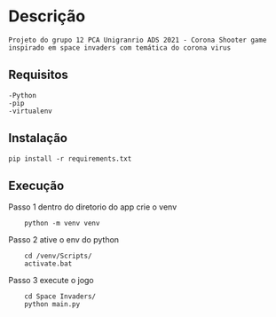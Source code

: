 # Descrição
    Projeto do grupo 12 PCA Unigranrio ADS 2021 - Corona Shooter game inspirado em space invaders com temática do corona virus

## Requisitos
    -Python
    -pip
    -virtualenv

## Instalação
```
pip install -r requirements.txt
```
## Execução
Passo 1 dentro do diretorio do app crie o venv
```
    python -m venv venv
```
Passo 2 ative o env do python
```
    cd /venv/Scripts/
    activate.bat
```
Passo 3 execute o jogo
```
    cd Space Invaders/
    python main.py
```